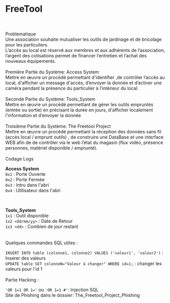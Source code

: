 # FreeTool
<br/>
<br/>
Problematique
 <br/>
Une association souhaite mutualiser les outils de jardinage et de bricolage pour les particuliers. <br/>
L’accès au local est réservé aux membres et aux adhérents de l’association, l’argent des cotisations permet de financer l’entretien et l’achat des nouveaux équipements.<br/>
<br/>
Première Partie du Système: Access System<br/>
Mettre en œuvre un procédé permettant d'identifier ,de contrôler l’accès au local, d'afficher un message d'accès, d’envoyer la donnée et d’activer une caméra pendant la présence du particulier à l’intérieur du local.<br/>
<br/>
Seconde Partie du Système: Tools_System <br/>
Mettre en œuvre un procédé permettant de gérer les outils empruntés (entrée ou sortie) en précisant la durée en jours, d'afficher localement l'information et d’envoyer la donnée <br/>
<br/>
Troisième Partie du Système: The Freetool Project <br/>
Mettre en œuvre un procédé permettant la réception des données sans fil (accès local / emprunt  outils) , de construire une DataBase et une interface WEB afin de de contrôler via le web l’état du magasin (flux  vidéo, présence personnes, matériel disponible / emprunté).  <br/>
<br/> 
Codage Logs <br/>

**Access System** <br/>
 ``0x1`` : Porte Ouverte <br/>
 ``0x2`` : Porte Fermée <br/>
 ``0x3`` : Intru dans l'abri <br/>
 ``0x4`` : Utilisateur dans l'abri <br/>
 
 <br/>
 
 **Tools_System** <br/>
 ``1x1`` : Outil disponible <br/>
 ``1x2 <dd/mm/yy>`` : Date de Retour <br/>
 ``1x3 <dd>`` : Combien de jour restant<br/>
 <br/>
 <br/>
 Quelques commandes SQL utiles :<br/>
 
 ``INSERT INTO table (colonne1, colonne2) VALUES ('valeur1', 'valeur2')`` : Inserer des valeurs <br/>
 ``UPDATE table SET colonneN="Valeur à changer" WHERE id=1;`` : changer les valeurs pour l'id 1 <br/>
 <br/>
 Partie Hacking : <br/>
 
 ``'OR 1=1 OR 1='`` ou ``'OR 1=1 #'``: Injection SQL <br/>
 Site de Phishing dans le dossier: The_Freetool_Project_Phishing
